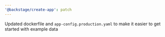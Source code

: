 ```yaml
---
'@backstage/create-app': patch
---
```


Updated dockerfile and `app-config.production.yaml` to make it easier to get started with example data
